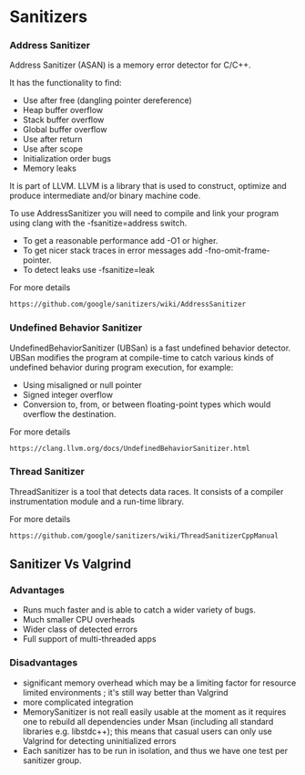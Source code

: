# Sanitizers

### Address Sanitizer 

Address Sanitizer (ASAN) is a memory error detector for C/C++. 

It has the functionality to find:

- Use after free (dangling pointer dereference)
- Heap buffer overflow
- Stack buffer overflow
- Global buffer overflow
- Use after return
- Use after scope
- Initialization order bugs
- Memory leaks

It is part of LLVM. LLVM is a library that is used to construct, optimize and 
produce intermediate and/or binary machine code.

To use AddressSanitizer you will need to compile and link your program 
using clang with the -fsanitize=address switch. 
- To get a reasonable performance 
add -O1 or higher. 
- To get nicer stack traces in error messages add -fno-omit-frame-pointer.
- To detect leaks use -fsanitize=leak

For more details

```html
https://github.com/google/sanitizers/wiki/AddressSanitizer
```

### Undefined Behavior Sanitizer

UndefinedBehaviorSanitizer (UBSan) is a fast undefined behavior detector. 
UBSan modifies the program at compile-time to catch various kinds of undefined 
behavior during program execution, for example:

- Using misaligned or null pointer
- Signed integer overflow
- Conversion to, from, or between floating-point types which would overflow the destination.   
    
For more details

```html
https://clang.llvm.org/docs/UndefinedBehaviorSanitizer.html
```

### Thread Sanitizer

ThreadSanitizer is a tool that detects data races. It consists of a compiler 
instrumentation module and a run-time library. 

For more details

```html
https://github.com/google/sanitizers/wiki/ThreadSanitizerCppManual
```

## Sanitizer Vs Valgrind

### Advantages

- Runs much faster and is able to catch a wider variety of bugs.
- Much smaller CPU overheads 
- Wider class of detected errors 
- Full support of multi-threaded apps 

### Disadvantages

- significant memory overhead which may be a limiting factor for resource limited 
environments ; it's still way better than Valgrind
- more complicated integration 
- MemorySanitizer is not reall easily usable at the moment as it requires one 
to rebuild all dependencies under Msan (including all standard libraries e.g. libstdc++); 
this means that casual users can only use Valgrind for detecting uninitialized errors
- Each sanitizer has to be run in isolation, and thus we have one test per sanitizer group.
